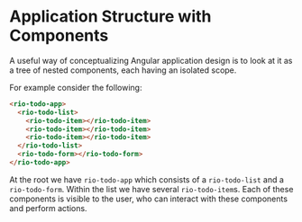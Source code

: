 # Application Structure with Components

A useful way of conceptualizing Angular application design is to look at it as a tree of nested components, 
each having an isolated scope.

For example consider the following:

```html
<rio-todo-app>
  <rio-todo-list>
    <rio-todo-item></rio-todo-item>
    <rio-todo-item></rio-todo-item>
    <rio-todo-item></rio-todo-item>
  </rio-todo-list>
  <rio-todo-form></rio-todo-form>
</rio-todo-app>
```

At the root we have `rio-todo-app` which consists of a `rio-todo-list` and a `rio-todo-form`. Within the list we have several `rio-todo-item`s. Each of these components is visible to the user, who can interact with these components and perform actions.

